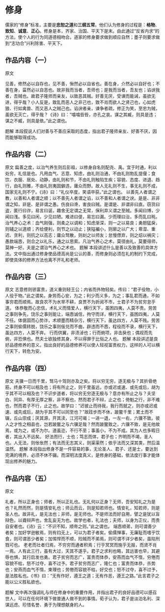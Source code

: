 # 修身

儒家的“修身”标准，主要是**忠恕之道**和**三纲五常**。他们认为修身的过程是：**格物**、**致知**、**诚意**、**正心**。修身是本，齐家、治国、平天下是末。由此通过“反省内求”的方法，使个人的行为同道德相吻合。道家的修身要求做到顺应自然；墨子则要求做到“志功合”兴利除害、平天下。

## 作品内容（一）

原文

见善，修然必以自存也，见不善，愀然必以自省也。善在身，介然必以自好也；不善在身，菑然必以自恶也。故非我而当者，吾师也；是我而当者，吾友也；谄谀我者，吾贼也。故君子隆师而亲友，以致恶其贼。好善无厌，受谏而能诫，虽欲无进，得乎哉？小人反是，致乱而恶人之非己也，致不肖而欲人之贤己也，心如虎狼、行如禽兽、而又恶人之贼己也。谄谀者亲，谏争者疏，修正为笑，至忠为贼，虽欲无灭亡，得乎哉？《诗》曰：“噏噏呰呰，亦孔之哀。谋之其臧，则具是违；谋之不臧，则具是依。”此之谓也。

题解
本段叙说人们对善与不善应采取的态度，指出君子隆师亲友、好善不厌，因而能够取得成功。

## 作品内容（二）

原文
扁善之度，以治气养生则后彭祖，以修身自名则配尧、禹。宜于时通，利以处穷，礼信是也。凡用血气、志意、知虑，由礼则治通，不由礼则勃乱提僈；食饮、衣服、居处、动静，由礼则和节，不由礼则触陷生疾；容貌、态度、进退、趋行，由礼则雅，不由礼则夷固僻违，庸众而野。故人无礼则不生，事无礼则不成，国家无礼则不宁。《诗》曰：“礼仪卒度，笑语卒获。”此之谓也。
以善先人者谓之教，以善和人者谓之顺；以不善先人者谓之谄，以不善和人者谓之谀。是是、非非谓之知，非是、是非谓之愚。伤良曰谗，害良曰贼。是谓是、非谓非曰直。窃货曰盗，匿行曰诈，易言曰诞，趣舍无定谓之无常，保利弃义谓之至贼。多闻曰博，少闻曰浅。多见曰闲，少见曰陋。难进曰偍，易忘曰漏。少而理曰治，多而乱曰秏。
治气养心之术：血气刚强，则柔之以调和；知虑渐深，则一之以易良；勇胆猛戾，则辅之以道顺；齐给便利，则节之以动止；狭隘褊小，则廓之以广大；卑湿、重迟、贪利，则抗之以高志；庸众驽散，则刦之以师友；怠慢僄弃，则之炤以祸灾；愚款端悫，则合之以礼乐，通之以思索。凡治气养心之术，莫径由礼，莫要得师，莫神一好。夫是之谓治气养心之术也。
题解
本段讲述什么是善以及致善的具体方法。文中指出通过修身使品德高尚是公认的善，而修身则必须在礼的制约下完成，即使具体的修养方法也离不开礼和老师。

## 作品内容（三）

原文
志意修则骄富贵，道义重则轻王公；内省而外物轻矣。传曰：“君子役物，小人役于物。”此之谓矣。身劳而心安，为之；利少而义多，为之；事乱君而通，不如事穷君而顺焉。故良农不为水旱不耕，良贾不为折阅不市，士君子不为贫穷怠乎道。
体恭敬而心忠信，术礼义而情爱人，横行天下，虽困四夷，人莫不贵。劳苦之事则争先，饶乐之事则能让，端悫诚信，拘守而详，横行天下，虽困四夷，人莫不任。体倨固而心势诈，术顺墨而精杂污，横行天下，虽达四方，人莫不贱。劳苦之事则偷儒转脱，饶乐之事则佞兑而不曲，辟违而不悫，程役而不录，横行天下，虽达四方，人莫不弃。
行而供翼，非渍淖也；行而俯项，非击戾也；偶视而先俯，非恐惧也。然夫士欲独修其身，不以得罪于比俗之人也。
题解
本段讲述是良好品德修养的意义。指出良好的品德修养可以使人轻视富贵权力，这样的人可以横行天下，转危为安。

## 作品内容（四）

原文
夫骥一日而千里，驽马十驾则亦及之矣。将以穷无穷，逐无极与？其折骨绝筋，终身不可以相及也；将有所止之，则千里虽远，亦或迟或速、或先或后，胡为乎其不可以相及也？不识步道者，将以穷无穷逐无极与？意亦有所止之与？夫坚白、同异、有厚无厚之察，非不察也，然而君子不辩，止之也；倚魁之行，非不难也，然而君子不行，止之也。故学曰：“迟彼止而待我，我行而就之，则亦或迟或速、或先或后，胡为乎其不可以同至也？”故跬步而不休，跛鳖千里；累土而不辍，丘山崇成；厌其源，开其渎，江河可竭；一进一退，一左一右，六骥不致。彼人之才性之相县也，岂若跛鳖之与六骥足哉？然而跛鳖致之，六骥不致，是无他故焉，或为之，或不为尔。道虽迩，不行不至；事虽小，不为不成。其为人也多暇日者，其出入不远矣。
好法而行，士也；笃志而体，君子也；齐明而不竭，圣人也。人无法，则伥伥然；有法而无志其义，则渠渠然；依乎法而又深其类，然后温温然。
题解
本段指出修身不是一件容易的事，无论圣人、君子、还是士，要达到完满的境界，必须不休不辍。而深明法度真义，是修身的基础，依法度行事才能体现出修养的魅力。

## 作品内容（五）

原文

礼者，所以正身也；师者，所以正礼也。无礼何以正身？无师，吾安知礼之为是也？礼然而然，则是情安礼也；师云而云，则是知若师也。情安礼，知若师，则是圣人也。故非礼，是无法也；非师，是无师也。不是师法而好自用，譬之是犹以盲辩色，以聋辩声也，舍乱妄无为也。故学也者，礼法也；夫师，以身为正仪，而贵自安者也。《诗》云：“不识不知，顺帝之则。”此之谓也。
端悫顺弟，则可谓善少者矣；加好学逊敏焉，则有钧无上，可以为君子者矣。偷儒惮事，无廉耻而嗜乎饮食，则可谓恶少者矣；加惕悍而不顺，险贼而不弟焉，则可谓不详少者矣，虽陷刑戮可也。
老老而壮者归焉，不穷穷而通者积焉；行乎冥冥而施乎无报，而贤不肖一焉。人有此三行，虽有大过，天其不遂乎。君子之求利也略，其远害也早，其避辱也惧，其行启发也勇。君子贫穷而志广，富贵而体恭，安燕而血气不惰，穷倦而容貌不枯，怒不过夺，喜不过予。君子贫穷而志广，隆仁也；富贵而体恭，杀势也；安燕而血气不惰，柬理也；劳倦而容貌不枯，好交也；怒不过夺，喜不过予，是法胜私也。《书》曰：“无有作好，遵王之道；无有作恶，遵王之路。”此言君子之能以公义胜私欲也。

题解
文中再次强调礼与师在修身中的重要作用，并指出君子的良好品德可以感召世人，可以在任何环境下做普通人做不到的事情。荀子认为，君子是淡泊名利、深谋远虑、珍惜名誉、勇于为理想献身的人。
